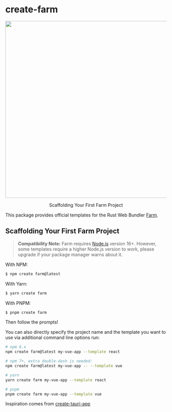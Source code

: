 # create-farm

<div align="center">
  <a href="https://github.com/farm-fe/farm">
  <img src="../../assets/logo.png" width="550" />
  </a>
  <p>Scaffolding Your First Farm Project</p>
</div>

This package provides official templates for the Rust Web Bundler [Farm](https://github.com/farm-fe/farm).

## Scaffolding Your First Farm Project

> **Compatibility Note:**
> Farm requires [Node.js](https://nodejs.org/en/) version 16+. However, some templates require a higher Node.js version to work, please upgrade if your package manager warns about it.

With NPM:

```bash
$ npm create farm@latest
```

With Yarn:

```bash
$ yarn create farm
```

With PNPM:

```bash
$ pnpm create farm
```

Then follow the prompts!

You can also directly specify the project name and the template you want to use via additional command line options run:

```bash
# npm 6.x
npm create farm@latest my-vue-app --template react

# npm 7+, extra double-dash is needed:
npm create farm@latest my-vue-app -- --template vue

# yarn
yarn create farm my-vue-app --template react

# pnpm
pnpm create farm my-vue-app --template vue
```

Inspiration comes from [create-tauri-app](https://github.com/tauri-apps/create-tauri-app/#usage)
